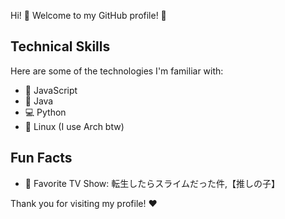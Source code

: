Hi! 👋
Welcome to my GitHub profile! 🚀


## Technical Skills
Here are some of the technologies I'm familiar with:
- 🎯 JavaScript
- 🌟 Java
- 💻 Python
- 🐧 Linux (I use Arch btw)


## Fun Facts
- 🎥 Favorite TV Show: 転生したらスライムだった件,【推しの子】


Thank you for visiting my profile! ❤️
